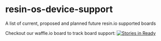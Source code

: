 # resin-os-device-support
A list of current, proposed and planned future resin.io supported boards

Checkout our waffle.io board to track board support: [![Stories in Ready](https://badge.waffle.io/resin-os/resin-os-device-support.svg?label=ready&title=Ready)](http://waffle.io/resin-os/resin-os-device-support)
